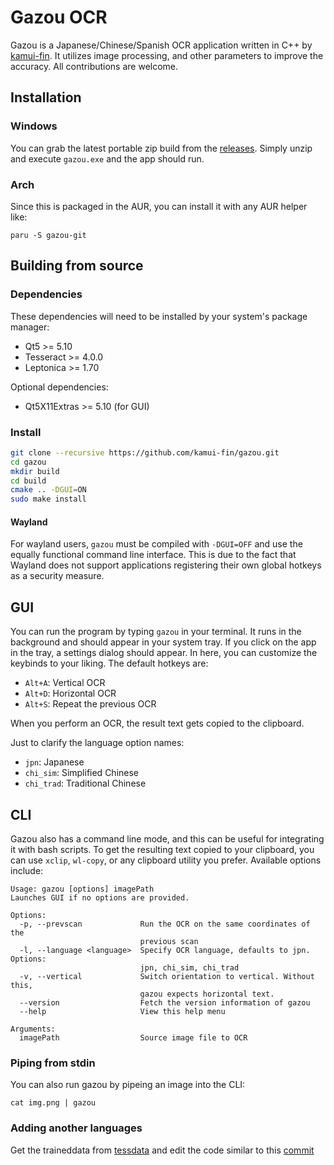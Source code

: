 # Gazou OCR

Gazou is a Japanese/Chinese/Spanish OCR application written in C++ by [kamui-fin](https://github.com/kamui-fin/gazou). It utilizes image processing, and other parameters to improve the accuracy. All contributions are welcome.

## Installation

### Windows

You can grab the latest portable zip build from the [releases](https://github.com/kamui-fin/gazou/releases). Simply unzip and execute `gazou.exe` and the app should run.

### Arch

Since this is packaged in the AUR, you can install it with any AUR helper like:

```
paru -S gazou-git
```

## Building from source

### Dependencies

These dependencies will need to be installed by your system's package manager:

- Qt5 >= 5.10
- Tesseract >= 4.0.0
- Leptonica >= 1.70

Optional dependencies:

- Qt5X11Extras >= 5.10 (for GUI)

### Install

```sh
git clone --recursive https://github.com/kamui-fin/gazou.git
cd gazou
mkdir build
cd build
cmake .. -DGUI=ON
sudo make install
```

#### Wayland

For wayland users, `gazou` must be compiled with `-DGUI=OFF` and use the equally functional command line interface.
This is due to the fact that Wayland does not support applications registering their own global hotkeys as a security measure.

## GUI

You can run the program by typing `gazou` in your terminal. It runs in the background and should appear in your system tray.
If you click on the app in the tray, a settings dialog should appear.
In here, you can customize the keybinds to your liking. The default hotkeys are:

- `Alt+A`: Vertical OCR
- `Alt+D`: Horizontal OCR
- `Alt+S`: Repeat the previous OCR

When you perform an OCR, the result text gets copied to the clipboard.

Just to clarify the language option names:

- `jpn`: Japanese
- `chi_sim`: Simplified Chinese
- `chi_trad`: Traditional Chinese

## CLI

Gazou also has a command line mode, and this can be useful for integrating it with bash scripts.
To get the resulting text copied to your clipboard, you can use `xclip`, `wl-copy`, or any clipboard utility you prefer.
Available options include:

```
Usage: gazou [options] imagePath
Launches GUI if no options are provided.

Options:
  -p, --prevscan             Run the OCR on the same coordinates of the
                             previous scan
  -l, --language <language>  Specify OCR language, defaults to jpn. Options:
                             jpn, chi_sim, chi_trad
  -v, --vertical             Switch orientation to vertical. Without this,
                             gazou expects horizontal text.
  --version                  Fetch the version information of gazou
  --help                     View this help menu

Arguments:
  imagePath                  Source image file to OCR
```

### Piping from stdin

You can also run gazou by pipeing an image into the CLI:

```
cat img.png | gazou
```


### Adding another languages

Get the traineddata from [tessdata](https://github.com/tesseract-ocr/tessdata/tree/main) and edit the code similar to this [commit](https://github.com/kamui-fin/gazou/commit/0497ca8f6fcec25e2e3fd333d0f3084e092d66e7)